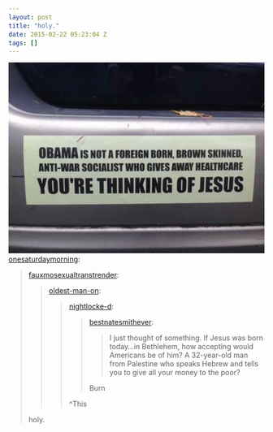 ```yaml
---
layout: post
title: "holy."
date: 2015-02-22 05:23:04 Z
tags: []
---
```

![](/media/2015/02/111729238794.jpg)
[onesaturdaymorning](http://onesaturdaymorning.tumblr.com/post/46027011905/fauxmosexualtranstrender-oldest-man-on):

> [fauxmosexualtranstrender](http://fauxmosexualtranstrender.tumblr.com/post/45930925865/oldest-man-on-nightlocke-d):
> 
> > [oldest-man-on](http://oldest-man-on.tumblr.com/post/38181099761/nightlocke-d-bestnatesmithever-i-just):
> > 
> > > [nightlocke-d](http://nightlocke-d.tumblr.com/post/37525416843/bestnatesmithever-i-just-thought-of-something):
> > > 
> > > > [bestnatesmithever](http://bestnatesmithever.tumblr.com/post/37262397240/i-just-thought-of-something-if-jesus-was-born):
> > > > 
> > > > > I just thought of something. If Jesus was born today…in Bethlehem, how accepting would Americans be of him? A 32-year-old man from Palestine who speaks Hebrew and tells you to give all your money to the poor?
> > > > 
> > > > Burn
> > > 
> > > ^This
> 
> holy.
